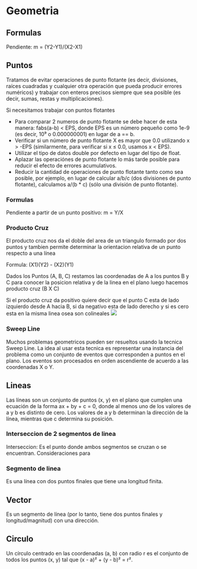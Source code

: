 # Geometria

## Formulas
Pendiente: m = (Y2-Y1)/(X2-X1)

## Puntos
Tratamos de evitar operaciones de punto flotante (es decir, divisiones, raíces cuadradas y cualquier otra operación que pueda producir errores numéricos) y trabajar con enteros precisos siempre que sea posible (es decir, sumas, restas y multiplicaciones).

Si necesitamos trabajar con puntos flotantes
- Para comparar 2 numeros de punto flotante se debe hacer de esta manera: fabs(a-b) < EPS, 
donde EPS es un número pequeño como 1e-9 (es decir, 10⁹ o 0.000000001) en lugar de a == b.
- Verificar si un número de punto flotante X es mayor que 0.0 utilizando x > -EPS (similarmente, para verificar si x ≤ 0.0, usamos x < EPS).
- Utilizar el tipo de datos double por defecto en lugar del tipo de float.
- Aplazar las operaciónes de punto flotante lo más tarde posible para reducir el efecto de errores acumulativos.
- Reducir la cantidad de operaciones de punto flotante tanto como sea posible, por ejemplo, en lugar de calcular a/b/c (dos divisiones de punto flotante), calculamos a/(b * c) (sólo una división de punto flotante).

### Formulas
Pendiente a partir de un punto positivo: m = Y/X 

### Producto Cruz
El producto cruz nos da el doble del area de un triangulo formado por dos puntos y tambien permite determinar la orientacion relativa de un punto respecto a una línea 

Formula: (X1)(Y2) - (X2)(Y1)

Dados los Puntos (A, B, C) restamos las coordenadas de A a los puntos B y C para conocer la
posicion relativa y de la linea en el plano luego hacemos producto cruz (B X C)

Si el producto cruz da positivo quiere decir que el punto C esta de lado izquierdo desde A hacia B, si da negativo esta de lado derecho y si es cero esta en la misma linea osea son colineales
![](https://github.com/Dusk1706/Estructuras-de-datos-y-Algoritmos/blob/main/Imagenes/OrientacionProductoCruz.png)

### Sweep Line 
Muchos problemas geometricos pueden ser resueltos usando la tecnica Sweep Line. La idea
al usar esta tecnica es representar una instancia del problema como un conjunto de eventos
que corresponden a puntos en el plano.
Los eventos son procesados en orden ascendiente de acuerdo a las coordenadas X o Y.

## Lineas
Las líneas son un conjunto de puntos (x, y) en el plano que cumplen una ecuación de la forma
ax + by + c = 0, donde al menos uno de los valores de a y b es distinto de cero. Los valores de a y b determinan la dirección de la línea, mientras que c determina su posición.

### Interseccion de 2 segmentos de linea
Interseccion: Es el punto donde ambos segmentos se cruzan o se encuentran.
Consideraciones para 

### Segmento de linea
Es una línea con dos puntos finales que tiene una longitud finita.

## Vector
Es un segmento de línea (por lo tanto, tiene dos puntos finales y longitud/magnitud) con una dirección.

## Circulo
Un círculo centrado en las coordenadas (a, b) con radio r es el conjunto de todos los puntos 
(x, y) tal que (x - a)² + (y - b)² = r².